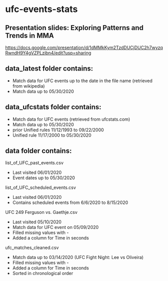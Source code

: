 # ufc-events-stats

## Presentation slides: Exploring Patterns and Trends in MMA
https://docs.google.com/presentation/d/1dMMkKym2TzdDUCjDUC2h7wyzqRwndH9Y4gVZPLzibn4/edit?usp=sharing

## data_latest folder contains:

- Match data for UFC events up to the date in the file name (retrieved from wikipedia)
- Match data up to 05/30/2020

## data_ufcstats folder contains:

- Match data for UFC events (retrieved from ufcstats.com)
- Match data up to 05/30/2020
- prior Unified rules 11/12/1993 to 09/22/2000
- Unified rule 11/17/2000 to 05/30/2020

## data folder contains:

list_of_UFC_past_events.csv
- Last visited 06/01/2020
- Event dates up to 05/30/2020

list_of_UFC_scheduled_events.csv
- Last visited 06/01/2020
- Contains scheduled events from 6/6/2020 to 8/15/2020

UFC 249 Ferguson vs. Gaethje.csv	
- Last visited 05/10/2020
- Match data for UFC event on 05/09/2020
- Filled missing values with -
- Added a column for Time in seconds

ufc_matches_cleaned.csv
- Match data up to 03/14/2020 (UFC Fight Night: Lee vs Oliveira)
- Filled missing values with -
- Added a column for Time in seconds
- Sorted in chronological order
